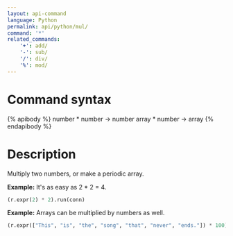 ```yaml
---
layout: api-command
language: Python
permalink: api/python/mul/
command: '*'
related_commands:
    '+': add/
    '-': sub/
    '/': div/
    '%': mod/
---
```


# Command syntax #

{% apibody %}
number * number &rarr; number
array * number &rarr; array
{% endapibody %}

# Description #

Multiply two numbers, or make a periodic array.

__Example:__ It's as easy as 2 * 2 = 4.

```py
(r.expr(2) * 2).run(conn)
```


__Example:__ Arrays can be multiplied by numbers as well.

```py
(r.expr(["This", "is", "the", "song", "that", "never", "ends."]) * 100).run(conn)
```

